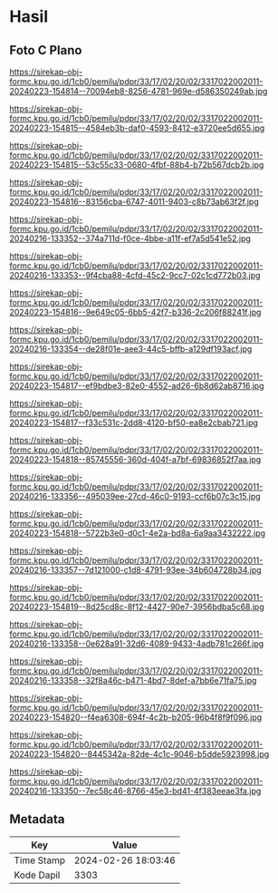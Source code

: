 # Hasil

## Foto C Plano

https://sirekap-obj-formc.kpu.go.id/1cb0/pemilu/pdpr/33/17/02/20/02/3317022002011-20240223-154814--70094eb8-8256-4781-969e-d586350249ab.jpg

https://sirekap-obj-formc.kpu.go.id/1cb0/pemilu/pdpr/33/17/02/20/02/3317022002011-20240223-154815--4584eb3b-daf0-4593-8412-e3720ee5d655.jpg

https://sirekap-obj-formc.kpu.go.id/1cb0/pemilu/pdpr/33/17/02/20/02/3317022002011-20240223-154815--53c55c33-0680-4fbf-88b4-b72b567dcb2b.jpg

https://sirekap-obj-formc.kpu.go.id/1cb0/pemilu/pdpr/33/17/02/20/02/3317022002011-20240223-154816--83156cba-6747-4011-9403-c8b73ab63f2f.jpg

https://sirekap-obj-formc.kpu.go.id/1cb0/pemilu/pdpr/33/17/02/20/02/3317022002011-20240216-133352--374a711d-f0ce-4bbe-a11f-ef7a5d541e52.jpg

https://sirekap-obj-formc.kpu.go.id/1cb0/pemilu/pdpr/33/17/02/20/02/3317022002011-20240216-133353--9f4cba88-4cfd-45c2-9cc7-02c1cd772b03.jpg

https://sirekap-obj-formc.kpu.go.id/1cb0/pemilu/pdpr/33/17/02/20/02/3317022002011-20240223-154816--9e649c05-6bb5-42f7-b336-2c206f88241f.jpg

https://sirekap-obj-formc.kpu.go.id/1cb0/pemilu/pdpr/33/17/02/20/02/3317022002011-20240216-133354--de28f01e-aee3-44c5-bffb-a129df193acf.jpg

https://sirekap-obj-formc.kpu.go.id/1cb0/pemilu/pdpr/33/17/02/20/02/3317022002011-20240223-154817--ef9bdbe3-82e0-4552-ad26-6b8d62ab8716.jpg

https://sirekap-obj-formc.kpu.go.id/1cb0/pemilu/pdpr/33/17/02/20/02/3317022002011-20240223-154817--f33c531c-2dd8-4120-bf50-ea8e2cbab721.jpg

https://sirekap-obj-formc.kpu.go.id/1cb0/pemilu/pdpr/33/17/02/20/02/3317022002011-20240223-154818--85745556-360d-404f-a7bf-69836852f7aa.jpg

https://sirekap-obj-formc.kpu.go.id/1cb0/pemilu/pdpr/33/17/02/20/02/3317022002011-20240216-133356--495039ee-27cd-46c0-9193-ccf6b07c3c15.jpg

https://sirekap-obj-formc.kpu.go.id/1cb0/pemilu/pdpr/33/17/02/20/02/3317022002011-20240223-154818--5722b3e0-d0c1-4e2a-bd8a-6a9aa3432222.jpg

https://sirekap-obj-formc.kpu.go.id/1cb0/pemilu/pdpr/33/17/02/20/02/3317022002011-20240216-133357--7d121000-c1d8-4791-93ee-34b604728b34.jpg

https://sirekap-obj-formc.kpu.go.id/1cb0/pemilu/pdpr/33/17/02/20/02/3317022002011-20240223-154819--8d25cd8c-8f12-4427-90e7-3956bdba5c68.jpg

https://sirekap-obj-formc.kpu.go.id/1cb0/pemilu/pdpr/33/17/02/20/02/3317022002011-20240216-133358--0e628a91-32d6-4089-9433-4adb781c266f.jpg

https://sirekap-obj-formc.kpu.go.id/1cb0/pemilu/pdpr/33/17/02/20/02/3317022002011-20240216-133358--32f8a46c-b471-4bd7-8def-a7bb6e71fa75.jpg

https://sirekap-obj-formc.kpu.go.id/1cb0/pemilu/pdpr/33/17/02/20/02/3317022002011-20240223-154820--f4ea6308-694f-4c2b-b205-96b4f8f9f096.jpg

https://sirekap-obj-formc.kpu.go.id/1cb0/pemilu/pdpr/33/17/02/20/02/3317022002011-20240223-154820--8445342a-82de-4c1c-9046-b5dde5923998.jpg

https://sirekap-obj-formc.kpu.go.id/1cb0/pemilu/pdpr/33/17/02/20/02/3317022002011-20240216-133350--7ec58c46-8766-45e3-bd41-4f383eeae3fa.jpg


## Metadata

| Key        | Value               |
| ---------- | ------------------- |
| Time Stamp | 2024-02-26 18:03:46 |
| Kode Dapil | 3303                |



